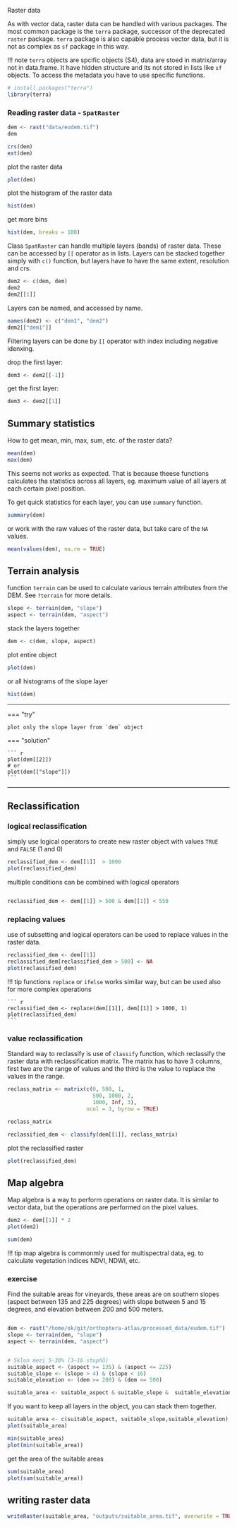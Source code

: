  Raster data

As with vector data, raster data can be handled with various packages. The most common package is the `terra` package, successor of the deprecated `raster` package. `terra` package is also capable process vector data, but it is not as complex as `sf` package in this way. 

!!! note 
    `terra` objects are spcific objects (S4), data are stoed in matrix/array not in data.frame. It have hidden structure and its not stored in lists like `sf` objects. To access the metadata you have to use specific functions.

<!-- 7. Raster Data - packages, reading and writing files, terrain analysis, reclassification  -->

``` r
# install.packages("terra")
library(terra)
```

### Reading raster data - `SpatRaster`
``` r
dem <- rast("data/eudem.tif")
dem

crs(dem)
ext(dem)
``` 
plot the raster data
``` r
plot(dem)
```
plot the histogram of the raster data
``` r
hist(dem)
```
get more bins

``` r
hist(dem, breaks = 100)
```
Class `SpatRaster` can handle multiple layers (bands) of raster data. These can be accessed by `[[` operator as in lists. Layers can be stacked together simply with `c()` function, but layers have to have the same extent, resolution and crs. 

``` r
dem2 <- c(dem, dem)
dem2
dem2[[1]]
```
Layers can be named, and accessed by name. 

``` r
names(dem2) <- c("dem1", "dem2")
dem2[["dem1"]]
```
Filtering layers can be done by `[[` operator with index including negative idenxing.

drop the first layer:
``` r
dem3 <- dem2[[-1]]
```
get the first layer:
``` r
dem3 <- dem2[[1]]
```

## Summary statistics
How to get mean, min, max, sum, etc. of the raster data?

``` r
mean(dem)
max(dem)
```

This seems not works as expected. That is because theese functions calculates tha statistics across all layers, eg. maximum value of all layers at each certain pixel position.

To get quick statistics for each layer, you can use `summary` function.
``` r
summary(dem)
```

or work with the raw values of the raster data, but take care of the `NA` values.

``` r
mean(values(dem), na.rm = TRUE)
```
## Terrain analysis
function `terrain` can be used to calculate various terrain attributes from the DEM. See `?terrain` for more details.

``` r
slope <- terrain(dem, "slope")
aspect <- terrain(dem, "aspect")
```

stack the layers together
``` r
dem <- c(dem, slope, aspect)
```
plot entire object
``` r
plot(dem)
```

or all histograms of the slope layer
``` r
hist(dem)
```

---
=== "try"
 
    plot only the slope layer from `dem` object
  
=== "solution"
 
    ``` r
    plot(dem[[2]])
    # or
    plot(dem[["slope"]])
    ```
---


## Reclassification

### logical reclassification
simply use logical operators to create new raster object with values `TRUE` and `FALSE` (1 and 0)

``` r
reclassified_dem <- dem[[1]]  > 1000
plot(reclassified_dem)
```
multiple conditions can be combined with logical operators
``` r

reclassified_dem <- dem[[1]] > 500 & dem[[1]] < 550
```
### replacing values
use of subsetting and logical operators can be used to replace values in the raster data. 

``` r
reclassified_dem <- dem[[1]]
reclassified_dem[reclassified_dem > 500] <- NA
plot(reclassified_dem)
```

!!! tip
    functions `replace` or `ifelse` works similar way, but can be used also for more complex operations

    ``` r
    reclassified_dem <- replace(dem[[1]], dem[[1]] > 1000, 1)
    plot(reclassified_dem)
    ```


### value reclassification
Standard way to reclassify is use of `classify` function, which reclassify the raster data with reclassification matrix. The matrix has to have 3 columns, first two are the range of values and the third is the value to replace the values in the range.  

``` r
reclass_matrix <- matrix(c(0, 500, 1,    
                           500, 1000, 2,  
                           1000, Inf, 3),  
                         ncol = 3, byrow = TRUE)

reclass_matrix
```
``` r
reclassified_dem <- classify(dem[[1]], reclass_matrix)
```
plot the reclassified raster
``` r
plot(reclassified_dem)
```

## Map algebra
Map algebra is a way to perform operations on raster data. It is similar to vector data, but the operations are performed on the pixel values. 

``` r
dem2 <- dem[[1]] * 2
plot(dem2)
```

``` r
sum(dem)
```

!!! tip
    map algebra is commonmly used for multispectral data, eg. to calculate vegetation indices NDVI, NDWI, etc. 


### exercise
Find the suitable areas for vineyards, these areas are on southern slopes (aspect between 135 and 225 degrees) with slope between 5 and 15 degrees, and elevation between 200 and 500 meters.  

``` r

dem <- rast("/home/ok/git/orthoptera-atlas/processed_data/eudem.tif")
slope <- terrain(dem, "slope")
aspect <- terrain(dem, "aspect")
```


``` r

# Sklon mezi 5-30% (3–16 stupňů)
suitable_aspect <- (aspect >= 135) & (aspect <= 225)
suitable_slope <- (slope > 4) & (slope < 16)
suitable_elevation <- (dem >= 200) & (dem <= 500)

suitable_area <- suitable_aspect & suitable_slope &  suitable_elevation
```
If you want to keep all layers in the object, you can stack them together. 

``` r
suitable_area <- c(suitable_aspect, suitable_slope,suitable_elevation)
plot(suitable_area)
```
``` r
min(suitable_area)
plot(min(suitable_area))
```
get the area of the suitable areas

```r
sum(suitable_area)
plot(sum(suitable_area))
```

## writing raster data

``` r
writeRaster(suitable_area, "outputs/suitable_area.tif", overwrite = TRUE)
```